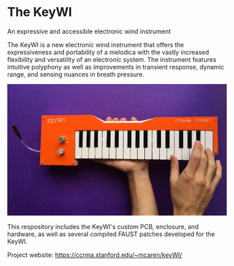 # The KeyWI
An expressive and accessible electronic wind instrument

The KeyWI is a new electronic wind instrument that offers the expressiveness and portability of a melodica with the vastly increased flexibility and versatility of an electronic system. The instrument features intuitive polyphony as well as improvements in transient response, dynamic range, and sensing nuances in breath pressure.

![image of KeyWI](https://raw.githubusercontent.com/matthewcaren/KeyWI/master/platform-files/keywi-image.JPG)


This respository includes the KeyWI's custom PCB, enclosure, and hardware, as well as several compiled FAUST patches developed for the KeyWI.

Project website: https://ccrma.stanford.edu/~mcaren/keyWI/
